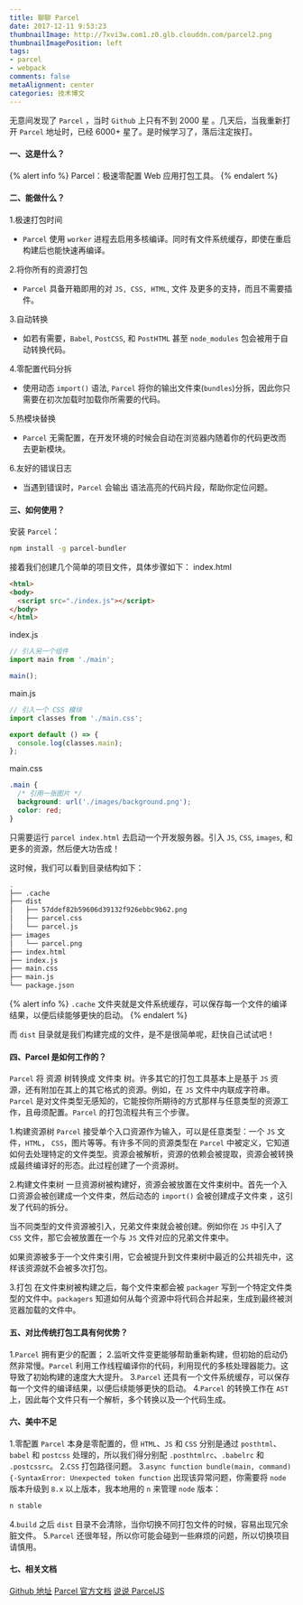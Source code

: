 ```yaml
---
title: 聊聊 Parcel
date: 2017-12-11 9:53:23
thumbnailImage: http://7xvi3w.com1.z0.glb.clouddn.com/parcel2.png
thumbnailImagePosition: left
tags: 
- parcel
- webpack
comments: false
metaAlignment: center
categories: 技术博文 
---
```

无意间发现了 `Parcel` ，当时 `Github` 上只有不到 2000 星 。几天后，当我重新打开 `Parcel` 地址时，已经 6000+ 星了。是时候学习了，落后注定挨打。
<!-- more -->
#### 一、这是什么？
{% alert info %}
Parcel：极速零配置 Web 应用打包工具。
{% endalert %}

#### 二、能做什么？
1.极速打包时间
- `Parcel` 使用 `worker` 进程去启用多核编译。同时有文件系统缓存，即使在重启构建后也能快速再编译。

2.将你所有的资源打包
- `Parcel` 具备开箱即用的对 `JS, CSS, HTML`, 文件 及更多的支持，而且不需要插件。

3.自动转换
- 如若有需要，`Babel`, `PostCSS`, 和 `PostHTML` 甚至 `node_modules` 包会被用于自动转换代码。

4.零配置代码分拆
- 使用动态 `import()` 语法, `Parcel` 将你的输出文件束(`bundles`)分拆，因此你只需要在初次加载时加载你所需要的代码。

5.热模块替换
- `Parcel` 无需配置，在开发环境的时候会自动在浏览器内随着你的代码更改而去更新模块。

6.友好的错误日志
- 当遇到错误时，`Parcel` 会输出 语法高亮的代码片段，帮助你定位问题。

#### 三、如何使用？
安装 `Parcel`：
```bash
npm install -g parcel-bundler
```
接着我们创建几个简单的项目文件，具体步骤如下：
index.html
```html
<html>
<body>
  <script src="./index.js"></script>
</body>
</html>
```
index.js
```js
// 引入另一个组件
import main from './main';

main();
```
main.js
```js
// 引入一个 CSS 模块
import classes from './main.css';

export default () => {
  console.log(classes.main);
};
```
main.css
```css
.main {
  /* 引用一张图片 */
  background: url('./images/background.png');
  color: red;
}
```
只需要运行 `parcel index.html` 去启动一个开发服务器。引入 `JS`, `CSS`, `images`, 和更多的资源，然后便大功告成！ 

这时候，我们可以看到目录结构如下：
```bash
.
├── .cache
├── dist
│   ├── 57ddef82b59606d39132f926ebbc9b62.png
│   ├── parcel.css
│   └── parcel.js
├── images
│   └── parcel.png
├── index.html
├── index.js
├── main.css
├── main.js
└── package.json
```
{% alert info %}
`.cache` 文件夹就是文件系统缓存，可以保存每一个文件的编译结果，以便后续能够更快的启动。
{% endalert %}

而 `dist` 目录就是我们构建完成的文件，是不是很简单呢，赶快自己试试吧！

#### 四、Parcel 是如何工作的？
`Parcel` 将 资源 树转换成 文件束 树。许多其它的打包工具基本上是基于 `JS` 资源，还有附加在其上的其它格式的资源。例如，在 `JS` 文件中内联成字符串。 `Parcel` 是对文件类型无感知的，它能按你所期待的方式那样与任意类型的资源工作，且毋须配置。`Parcel` 的打包流程共有三个步骤。

1.构建资源树
`Parcel` 接受单个入口资源作为输入，可以是任意类型：一个 `JS` 文件，`HTML`， `CSS`，图片等等。有许多不同的资源类型在 `Parcel` 中被定义，它知道如何去处理特定的文件类型。资源会被解析，资源的依赖会被提取，资源会被转换成最终编译好的形态。此过程创建了一个资源树。

2.构建文件束树
一旦资源树被构建好，资源会被放置在文件束树中。首先一个入口资源会被创建成一个文件束，然后动态的 `import()` 会被创建成子文件束 ，这引发了代码的拆分。

当不同类型的文件资源被引入，兄弟文件束就会被创建。例如你在 `JS` 中引入了 `CSS` 文件，那它会被放置在一个与 `JS` 文件对应的兄弟文件束中。

如果资源被多于一个文件束引用，它会被提升到文件束树中最近的公共祖先中，这样该资源就不会被多次打包。

3.打包
在文件束树被构建之后，每个文件束都会被 `packager` 写到一个特定文件类型的文件中。`packagers` 知道如何从每个资源中将代码合并起来，生成到最终被浏览器加载的文件中。

#### 五、对比传统打包工具有何优势？
1.`Parcel` 拥有更少的配置；
2.监听文件变更能够帮助重新构建，但初始的启动仍然非常慢。`Parcel` 利用工作线程编译你的代码，利用现代的多核处理器能力。这导致了初始构建的速度大大提升。
3.`Parcel` 还具有一个文件系统缓存，可以保存每一个文件的编译结果，以便后续能够更快的启动。
4.`Parcel` 的转换工作在 `AST` 上，因此每个文件只有一个解析，多个转换以及一个代码生成。

#### 六、美中不足
1.零配置
`Parcel` 本身是零配置的，但 `HTML`、`JS` 和 `CSS` 分别是通过 `posthtml`、`babel` 和 `postcss` 处理的，所以我们得分别配 `.posthtmlrc`、`.babelrc` 和 `.postcssrc`。
2.`CSS` 打包路径问题。
3.`async function bundle(main, command) {-SyntaxError: Unexpected token function`
出现该异常问题，你需要将 `node` 版本升级到 `8.x` 以上版本，我本地用的 `n` 来管理 `node` 版本：
```bash
n stable
```
4.`build` 之后 `dist` 目录不会清除，当你切换不同打包文件的时候，容易出现冗余脏文件。
5.`Parcel` 还很年轻，所以你可能会碰到一些麻烦的问题，所以切换项目请慎用。

#### 七、相关文档
[Github 地址](https://github.com/parcel-bundler/parcel)
[Parcel 官方文档](https://parceljs.org/how_it_works.html)
[说说 ParcelJS](https://juejin.im/post/5a288a4951882531d8284c97)

